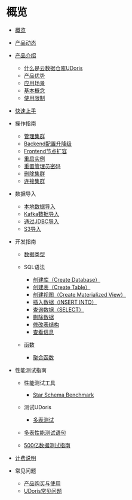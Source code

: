 # 概览

* [概览](/udoris/README)

* [产品动态](/udoris/dynamics)
* [产品介绍](/udoris/architecture)
  * [什么是云数据仓库UDoris](/udoris/architecture/simple_intro)
  * [产品优势](/udoris/architecture/advantages)
  * [应用场景](/udoris/architecture/scenarios)
  * [基本概念](/udoris/architecture/basic_concept)
  * [使用限制](/udoris/architecture/limit)
* [快速上手](/udoris/gettingstart)
* 操作指南
  * [管理集群](/udoris/operation_guide/manage_cluster)
  * [Backend配置升降级](/udoris/operation_guide/resize_cluster)
  * [Frontend节点扩容](/udoris/operation_guide/frontend_resize_node)
  * [重启实例](/udoris/operation_guide/restart_cluster)
  * [重置管理员密码](/udoris/operation_guide/reset_password)
  * [删除集群](/udoris/operation_guide/delete_cluster)
  * [连接集群](/udoris/operation_guide/connect_cluster)
* 数据导入
  * [本地数据导入](/udoris/dump_data/local_data)
  * [Kafka数据导入](/udoris/dump_data/kafka_data)
  * [通过JDBC导入](/udoris/dump_data/jdbc_data)
  * [S3导入](/udoris/dump_data/s3_data)
* 开发指南

  * [数据类型](/udoris/developer/data_type)
  * SQL语法
    * [创建库（Create Database）](/udoris/developer/sql_grammar/create_database)
    * [创建表（Create Table）](/udoris/developer/sql_grammar/create_table)
    * [创建视图（Create Materialized View）](/udoris/developer/sql_grammar/materialized_view)
    * [插入数据（INSERT INTO）](/udoris/developer/sql_grammar/insert_into)
    * [查询数据（SELECT）](/udoris/developer/sql_grammar/select)
    * [删除数据](/udoris/developer/sql_grammar/delete)
    * [修改表结构](/udoris/developer/sql_grammar/modify_table)
    * [查看信息](/udoris/developer/sql_grammar/show_info)
  * 函数

    * [聚合函数](/udoris/developer/functions/aggregation)
* 性能测试指南
  * 性能测试工具

    * [Star Schema Benchmark](/udoris/test/tool/ssb)
  * 测试UDoris

    * [多表测试](/udoris/test/udoris_test/multiple)
  * [多表性能测试语句](/udoris/test/multiple_query)
  * [500亿数据测试指南](/udoris/test/50billion)
* [计费说明](/udoris/price)
* 常见问题

  * [产品购买与使用](/udoris/problem/product_use)
  * [UDoris常见问题](/udoris/problem/doris_use)

